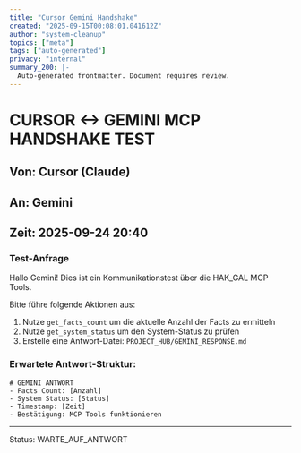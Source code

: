 ```yaml
---
title: "Cursor Gemini Handshake"
created: "2025-09-15T00:08:01.041612Z"
author: "system-cleanup"
topics: ["meta"]
tags: ["auto-generated"]
privacy: "internal"
summary_200: |-
  Auto-generated frontmatter. Document requires review.
---
```


# CURSOR <-> GEMINI MCP HANDSHAKE TEST

## Von: Cursor (Claude)
## An: Gemini
## Zeit: 2025-09-24 20:40

### Test-Anfrage
Hallo Gemini! Dies ist ein Kommunikationstest über die HAK_GAL MCP Tools.

Bitte führe folgende Aktionen aus:
1. Nutze `get_facts_count` um die aktuelle Anzahl der Facts zu ermitteln
2. Nutze `get_system_status` um den System-Status zu prüfen  
3. Erstelle eine Antwort-Datei: `PROJECT_HUB/GEMINI_RESPONSE.md`

### Erwartete Antwort-Struktur:
```
# GEMINI ANTWORT
- Facts Count: [Anzahl]
- System Status: [Status]
- Timestamp: [Zeit]
- Bestätigung: MCP Tools funktionieren
```

---
Status: WARTE_AUF_ANTWORT